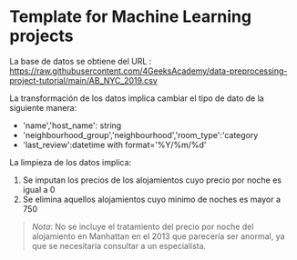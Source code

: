 # Template for Machine Learning projects

La base de datos se obtiene del URL : https://raw.githubusercontent.com/4GeeksAcademy/data-preprocessing-project-tutorial/main/AB_NYC_2019.csv

La transformación de los datos implica cambiar el tipo de dato de la siguiente manera:
- 'name','host_name': string
- 'neighbourhood_group','neighbourhood','room_type':'category
- 'last_review':datetime with format='%Y/%m/%d'

La limpieza de los datos implica:
1. Se imputan los precios de los alojamientos cuyo precio por noche es igual a 0
2. Se elimina aquellos alojamientos cuyo minimo de noches es mayor a 750

> *Nota*: No se incluye el tratamiento del precio por noche del alojamiento en Manhattan en el 2013 que parecería ser anormal, ya que se necesitaría consultar a un especialista.




